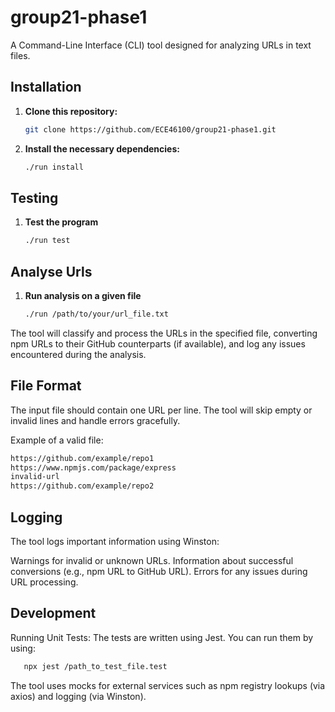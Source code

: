 # group21-phase1

A Command-Line Interface (CLI) tool designed for analyzing URLs in text files.

## Installation

1. **Clone this repository:**
   ```bash
   git clone https://github.com/ECE46100/group21-phase1.git
2. **Install the necessary dependencies:**
   ```bash
   ./run install

## Testing
1. **Test the program**
   ```bash
   ./run test

## Analyse Urls
1. **Run analysis on a given file**
   ```bash
   ./run /path/to/your/url_file.txt
   
The tool will classify and process the URLs in the specified file, converting npm URLs to their GitHub counterparts (if available), and log any issues encountered during the analysis.

## File Format
The input file should contain one URL per line. The tool will skip empty or invalid lines and handle errors gracefully.

Example of a valid file: 
```bash
https://github.com/example/repo1
https://www.npmjs.com/package/express
invalid-url
https://github.com/example/repo2
```
## Logging
The tool logs important information using Winston:

Warnings for invalid or unknown URLs.
Information about successful conversions (e.g., npm URL to GitHub URL).
Errors for any issues during URL processing.

## Development
Running Unit Tests:
The tests are written using Jest. You can run them by using:

```bash
   npx jest /path_to_test_file.test
```
The tool uses mocks for external services such as npm registry lookups (via axios) and logging (via Winston).
